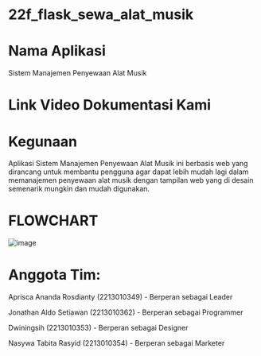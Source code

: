 # 22f_flask_sewa_alat_musik

# Nama Aplikasi
Sistem Manajemen Penyewaan Alat Musik 

# Link Video Dokumentasi Kami

# Kegunaan
Aplikasi Sistem Manajemen Penyewaan Alat Musik ini berbasis web yang dirancang untuk membantu pengguna agar dapat 
lebih mudah lagi dalam memanajemen penyewaan alat musik dengan tampilan web yang di desain semenarik mungkin dan mudah digunakan.

# FLOWCHART
![image](https://github.com/user-attachments/assets/d2eb8b67-d9a0-4149-9d7b-7186e5f49fab)

# Anggota Tim:
Aprisca Ananda Rosdianty (2213010349) -
Berperan sebagai Leader

Jonathan Aldo Setiawan (2213010362) -
Berperan sebagai Programmer

Dwiningsih (2213010353) -
Berperan sebagai Designer

Nasywa Tabita Rasyid (2213010354) -
Berperan sebagai Marketer
